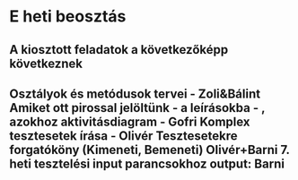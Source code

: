 # E heti beosztás

 A kiosztott feladatok a következőképp következnek
---


Osztályok és metódusok tervei  - Zoli&Bálint
Amiket ott pirossal jelöltünk - a leírásokba - , azokhoz aktivitásdiagram - Gofri
Komplex tesztesetek írása - Olivér
Tesztesetekre forgatóköny (Kimeneti, Bemeneti) Olivér+Barni
7. heti tesztelési input parancsokhoz output: Barni
---